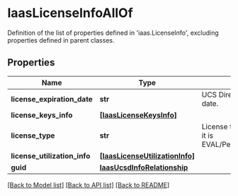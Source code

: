 # IaasLicenseInfoAllOf

Definition of the list of properties defined in 'iaas.LicenseInfo', excluding properties defined in parent classes.
## Properties
Name | Type | Description | Notes
------------ | ------------- | ------------- | -------------
**license_expiration_date** | **str** | UCS Director license expiration date. | [optional] [readonly] 
**license_keys_info** | [**[IaasLicenseKeysInfo]**](IaasLicenseKeysInfo.md) |  | [optional] 
**license_type** | **str** | License type of UCSD whether it is EVAL/Permanent/Subscription.. | [optional] [readonly] 
**license_utilization_info** | [**[IaasLicenseUtilizationInfo]**](IaasLicenseUtilizationInfo.md) |  | [optional] 
**guid** | [**IaasUcsdInfoRelationship**](IaasUcsdInfoRelationship.md) |  | [optional] 

[[Back to Model list]](../README.md#documentation-for-models) [[Back to API list]](../README.md#documentation-for-api-endpoints) [[Back to README]](../README.md)


